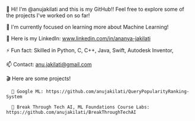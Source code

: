 👋 Hi! I'm @anujakilati and this is my GitHub!! Feel free to explore some of the projects I've worked on so far!

🌱 I'm currently focused on learning more about Machine Learning!  

🔗 Here is my LinkedIn: www.linkedin.com/in/ananya-jakilati

⚡ Fun fact: Skilled in Python, C, C++, Java, Swift, Autodesk Inventor, 

📫 Contact: anu.jakilati@gmail.com

🎬 Here are some projects!

      📗 Google ML: https://github.com/anujakilati/QueryPopularityRanking-System

      📙 Break Through Tech AI, ML Foundations Course Labs: https://github.com/anujakilati/BreakThroughTechAI
